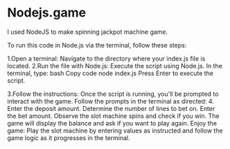 # Nodejs.game
I used NodeJS to make spinning jackpot machine game.

To run this code in Node.js via the terminal, follow these steps:

1.Open a terminal: Navigate to the directory where your index.js file is located.
2.Run the file with Node.js: Execute the script using Node.js. In the terminal, type:
bash
Copy code
node index.js
Press Enter to execute the script.

3.Follow the instructions: Once the script is running, you'll be prompted to interact with the game. Follow the prompts in the terminal as directed:
4.
Enter the deposit amount.
Determine the number of lines to bet on.
Enter the bet amount.
Observe the slot machine spins and check if you win.
The game will display the balance and ask if you want to play again.
Enjoy the game: Play the slot machine by entering values as instructed and follow the game logic as it progresses in the terminal.

